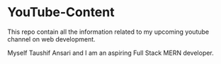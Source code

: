 # YouTube-Content


This repo contain all the information related to my upcoming youtube channel on web development. 

Myself Taushif Ansari and I am an aspiring Full Stack MERN developer.